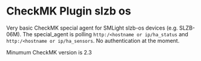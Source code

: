 # CheckMK Plugin slzb os

Very basic CheckMK special agent for SMLight slzb-os devices (e.g. SLZB-06M).
The special_agent is polling `http:/<hostname or ip/ha_status` and `http:/<hostname or ip/ha_sensors`. No authentication at the moment.

Minumum CheckMK version is 2.3
